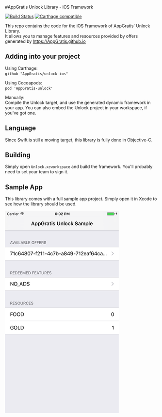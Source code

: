 #AppGratis Unlock Library - iOS Framework

[![Build Status](https://travis-ci.org/AppGratis/unlock-ios.svg?branch=master)](https://travis-ci.org/AppGratis/unlock-ios)
[![Carthage compatible](https://img.shields.io/badge/Carthage-compatible-4BC51D.svg?style=flat)](https://github.com/Carthage/Carthage)

This repo contains the code for the iOS Framework of AppGratis' Unlock Library.  
It allows you to manage features and resources provided by offers generated by https://AppGratis.github.io

## Adding into your project
Using Carthage:  
`github "AppGratis/unlock-ios"`

Using Cocoapods:  
`pod 'AppGratis-unlock'`

Manually:  
Compile the Unlock target, and use the generated dynamic framework in your app.
You can also embed the Unlock project in your workspace, if you've got one.

## Language
Since Swift is still a moving target, this library is fully done in Objective-C.

## Building
Simply open `Unlock.xcworkspace` and build the framework. You'll probably need to set your team to sign it.

## Sample App
This library comes with a full sample app project. Simply open it in Xcode to see how the library should be used.

![Sample Screenshot](https://github.com/AppGratis/unlock-ios/blob/master/sample.png?raw=true)
